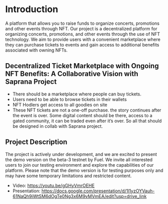 # Introduction

A platform that allows you to raise funds to organize concerts, promotions and other events through NFT. Our project is a decentralized platform for organizing concerts, promotions, and other events through the use of NFT technology. We aim to provide users with a convenient marketplace where they can purchase tickets to events and gain access to additional benefits associated with owning NFTs.

## Decentralized Ticket Marketplace with Ongoing NFT Benefits: A Collaborative Vision with Saprana Project

* There should be a marketplace where people can buy tickets. 
* Users need to be able to browse tickets in their wallets
* NFT Hodlers get access to all goodies on site
* These NFT tickets are not a one-off purchase. the story continues after the event is over. Some digital content should be there, access to a gated community, it can be traded even after it’s over. So all that should be designed in collab with Saprana project.

## Project Description

The project is actively under development, and we are excited to present the demo version on the beta-3 testnet by Fuel. We invite all interested users to join our testing environment and explore the capabilities of our platform. Please note that the demo version is for testing purposes only and may have some temporary limitations and restricted content.


* Video: https://youtu.be/gGHyVmrOEHE
* Presentation: https://docs.google.com/presentation/d/1l1yzOYVauh-61NaQh9iWtSM6dOgTe0Ng3x6M9vMVmEA/edit?usp=drive_link
